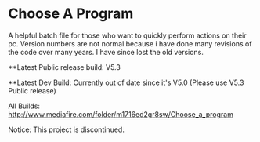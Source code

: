 # Choose A Program
A helpful batch file for those who want to quickly perform actions on their pc.
Version numbers are not normal because i have done many revisions of the code over many years. I have since lost the old versions.

**Latest Public release build: V5.3

**Latest Dev Build: Currently out of date since it's V5.0 (Please use V5.3 Public release)

All Builds: http://www.mediafire.com/folder/m1716ed2gr8sw/Choose_a_program

Notice: This project is discontinued.
